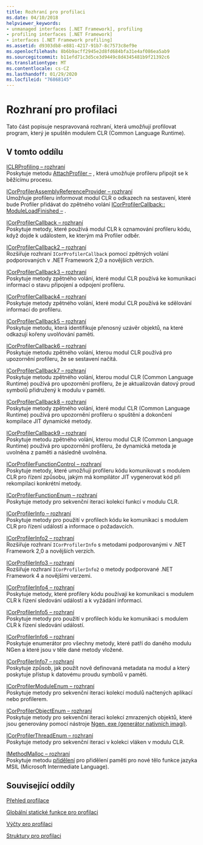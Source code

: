 ```yaml
---
title: Rozhraní pro profilaci
ms.date: 04/10/2018
helpviewer_keywords:
- unmanaged interfaces [.NET Framework], profiling
- profiling interfaces [.NET Framework]
- interfaces [.NET Framework profiling]
ms.assetid: d9303db8-e881-4217-91b7-8c7573c8ef9e
ms.openlocfilehash: 8b6b9acff2945e2d8fd684bfa31e4af086ea5ab9
ms.sourcegitcommit: b11efd71c3d5ce3d9449c8d4345481b9f21392c6
ms.translationtype: MT
ms.contentlocale: cs-CZ
ms.lasthandoff: 01/29/2020
ms.locfileid: "76868145"
---
```

# <a name="profiling-interfaces"></a>Rozhraní pro profilaci
Tato část popisuje nespravovaná rozhraní, která umožňují profilovat program, který je spuštěn modulem CLR (Common Language Runtime).  
  
## <a name="in-this-section"></a>V tomto oddílu  
 [ICLRProfiling – rozhraní](iclrprofiling-interface.md)  
 Poskytuje metodu [AttachProfiler –](iclrprofiling-attachprofiler-method.md) , která umožňuje profileru připojit se k běžícímu procesu.  
  
 [ICorProfilerAssemblyReferenceProvider – rozhraní](icorprofilerassemblyreferenceprovider-interface.md)  
 Umožňuje profileru informovat modul CLR o odkazech na sestavení, které bude Profiler přidávat do zpětného volání [ICorProfilerCallback:: ModuleLoadFinished –](icorprofilercallback-moduleloadfinished-method.md) .  
  
 [ICorProfilerCallback – rozhraní](icorprofilercallback-interface.md)  
 Poskytuje metody, které používá modul CLR k oznamování profileru kódu, když dojde k událostem, ke kterým má Profiler odběr.  
  
 [ICorProfilerCallback2 – rozhraní](icorprofilercallback2-interface.md)  
 Rozšiřuje rozhraní `ICorProfilerCallback` pomocí zpětných volání podporovaných v .NET Framework 2,0 a novějších verzích.  
  
 [ICorProfilerCallback3 – rozhraní](icorprofilercallback3-interface.md)  
 Poskytuje metody zpětného volání, které modul CLR používá ke komunikaci informací o stavu připojení a odpojení profileru.  
  
 [ICorProfilerCallback4 – rozhraní](icorprofilercallback4-interface.md)  
 Poskytuje metody zpětného volání, které modul CLR používá ke sdělování informací do profileru.  
  
 [ICorProfilerCallback5 – rozhraní](icorprofilercallback5-interface.md)  
 Poskytuje metodu, která identifikuje přenosný uzávěr objektů, na které odkazují kořeny uvolňování paměti.  
  
 [ICorProfilerCallback6 – rozhraní](icorprofilercallback6-interface.md)  
 Poskytuje metodu zpětného volání, kterou modul CLR používá pro upozornění profileru, že se sestavení načítá.  
  
 [ICorProfilerCallback7 – rozhraní](icorprofilercallback7-interface.md)  
 Poskytuje metodu zpětného volání, kterou modul CLR (Common Language Runtime) používá pro upozornění profileru, že je aktualizován datový proud symbolů přidružený k modulu v paměti.  

[ICorProfilerCallback8 – rozhraní](icorprofilercallback8-interface.md)  
Poskytuje metody zpětného volání, které modul CLR (Common Language Runtime) používá pro upozornění profileru o spuštění a dokončení kompilace JIT dynamické metody.

[ICorProfilerCallback9 – rozhraní](icorprofilercallback9-interface.md)  
Poskytuje metodu zpětného volání, kterou modul CLR (Common Language Runtime) používá pro upozornění profileru, že dynamická metoda je uvolněna z paměti a následně uvolněna.

 [ICorProfilerFunctionControl – rozhraní](icorprofilerfunctioncontrol-interface.md)  
 Poskytuje metody, které umožňují profileru kódu komunikovat s modulem CLR pro řízení způsobu, jakým má kompilátor JIT vygenerovat kód při rekompilaci konkrétní metody.  
  
 [ICorProfilerFunctionEnum – rozhraní](icorprofilerfunctionenum-interface.md)  
 Poskytuje metody pro sekvenční iteraci kolekcí funkcí v modulu CLR.  
  
 [ICorProfilerInfo – rozhraní](icorprofilerinfo-interface.md)  
 Poskytuje metody pro použití v profilech kódu ke komunikaci s modulem CLR pro řízení událostí a informace o požadavcích.  
  
 [ICorProfilerInfo2 – rozhraní](icorprofilerinfo2-interface.md)  
 Rozšiřuje rozhraní `ICorProfilerInfo` s metodami podporovanými v .NET Framework 2,0 a novějších verzích.  
  
 [ICorProfilerInfo3 – rozhraní](icorprofilerinfo3-interface.md)  
 Rozšiřuje rozhraní `ICorProfilerInfo2` o metody podporované .NET Framework 4 a novějšími verzemi.  
  
 [ICorProfilerInfo4 – rozhraní](icorprofilerinfo4-interface.md)  
 Poskytuje metody, které profilery kódu používají ke komunikaci s modulem CLR k řízení sledování událostí a k vyžádání informací.  
  
 [ICorProfilerInfo5 – rozhraní](icorprofilerinfo5-interface.md)  
 Poskytuje metody pro použití v profilech kódu ke komunikaci s modulem CLR k řízení sledování událostí.  
  
 [ICorProfilerInfo6 – rozhraní](icorprofilerinfo6-interface.md)  
 Poskytuje enumerátor pro všechny metody, které patří do daného modulu NGen a které jsou v těle dané metody vložené.  
  
 [ICorProfilerInfo7 – rozhraní](icorprofilerinfo7-interface.md)  
 Poskytuje způsob, jak použít nově definovaná metadata na modul a který poskytuje přístup k datovému proudu symbolů v paměti.  
  
 [ICorProfilerModuleEnum – rozhraní](icorprofilermoduleenum-interface.md)  
 Poskytuje metody pro sekvenční iteraci kolekcí modulů načtených aplikací nebo profilerem.  
  
 [ICorProfilerObjectEnum – rozhraní](icorprofilerobjectenum-interface.md)  
 Poskytuje metody pro sekvenční iteraci kolekcí zmrazených objektů, které jsou generovány pomocí nástroje [Ngen. exe (generátor nativních imagí)](../../../../docs/framework/tools/ngen-exe-native-image-generator.md).  
  
 [ICorProfilerThreadEnum – rozhraní](icorprofilerthreadenum-interface.md)  
 Poskytuje metody pro sekvenční iteraci v kolekci vláken v modulu CLR.  
  
 [IMethodMalloc – rozhraní](imethodmalloc-interface.md)  
 Poskytuje metodu [přidělení](imethodmalloc-alloc-method.md) pro přidělení paměti pro nové tělo funkce jazyka MSIL (Microsoft Intermediate Language).  
  
## <a name="related-sections"></a>Související oddíly  
 [Přehled profilace](profiling-overview.md)  
  
 [Globální statické funkce pro profilaci](profiling-global-static-functions.md)  
  
 [Výčty pro profilaci](profiling-enumerations.md)  
  
 [Struktury pro profilaci](profiling-structures.md)
